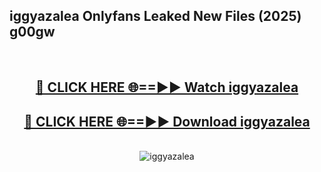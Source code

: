 <h2>iggyazalea Onlyfans Leaked New Files (2025) g00gw</h2>
<br>
<div align="center">
<h2><a href="https://mediafiles.top/iggyazalea&ref=git" rel="nofollow">🔴 CLICK HERE 🌐==►► Watch iggyazalea</a></h2>
<h2><a href="https://mediafiles.top/iggyazalea&ref=git" rel="nofollow">🔴 CLICK HERE 🌐==►► Download iggyazalea</a></h2>
<br>
<a href="https://mediafiles.top/iggyazalea&ref=git" rel="nofollow" data-target="animated-image.originalLink"><img src="https://i.ibb.co.com/xMMVF88/686577567.gif" alt="iggyazalea" style="max-width: 100%; display: inline-block;" data-target="animated-image.originalImage"></a>
</div>
<br>
<br>